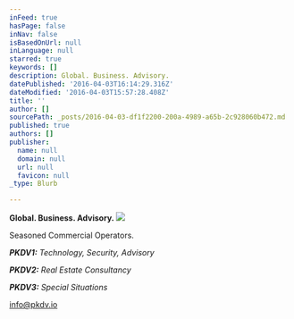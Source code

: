 ```yaml
---
inFeed: true
hasPage: false
inNav: false
isBasedOnUrl: null
inLanguage: null
starred: true
keywords: []
description: Global. Business. Advisory.
datePublished: '2016-04-03T16:14:29.316Z'
dateModified: '2016-04-03T15:57:28.408Z'
title: ''
author: []
sourcePath: _posts/2016-04-03-df1f2200-200a-4989-a65b-2c928060b472.md
published: true
authors: []
publisher:
  name: null
  domain: null
  url: null
  favicon: null
_type: Blurb

---
```

**Global. Business. Advisory.**
![](https://the-grid-user-content.s3-us-west-2.amazonaws.com/301de9a1-7b2f-4ecd-b4d2-35caa993f830.jpg)

Seasoned Commercial Operators.

_**PKDV1:** Technology, Security, Advisory_

_**PKDV2:** Real Estate Consultancy_

_**PKDV3:** Special Situations_

info@pkdv.io